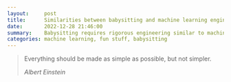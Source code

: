 ```yaml
---
layout:     post
title:      Similarities between babysitting and machine learning engineering
date:       2022-12-28 21:46:00
summary:    Babysitting requires rigorous engineering similar to machine learning. 
categories: machine learning, fun stuff, babysitting
---
```


<blockquote>
  <p>Everything should be made as simple as possible, but not simpler.</p>
  <footer><cite title="Albert Einstein">Albert Einstein</cite></footer>
</blockquote>

